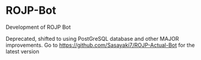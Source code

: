 # ROJP-Bot
Development of ROJP Bot

Deprecated, shifted to using PostGreSQL database and other MAJOR improvements. 
Go to https://github.com/Sasayaki7/ROJP-Actual-Bot for the latest version
